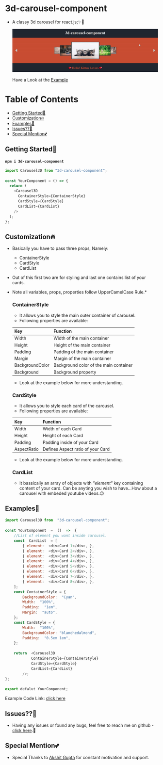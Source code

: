 # 3d-carousel-component

- A classy 3d carousel for react.js;✨💞

  ![Example](./demo/Assets/demoExample.gif)
  
  Have a Look at the [Example](https://rahulmodi1310.github.io/3d-carousel-component/)

# Table of Contents

- [Getting Started🚀](#getting-started)
- [Customization🔥](#customization)
- [Examples👾](#examples)
- [Issues??🐛](#issues)
- [Special Mention💕](#special-mention)

## Getting Started🚀

**`npm i 3d-carousel-component`**

```javascript
import Carousel3D from "3d-carousel-component";

const YourComponent = () => {
  return (
    <Carousel3D
      ContainerStyle={ContainerStyle}
      CardStyle={CardStyle}
      CardList={CardList}
    />
  );
};
```

## Customization🔥

- Basically you have to pass three props, Namely:
  - ContainerStyle
  - CardStyle
  - CardList
- Out of this first two are for styling and last one contains list of your cards.
- Note all variables, props, properties follow UpperCamelCase Rule.\*

  ### ContainerStyle

  - It allows you to style the main outer container of carousel.
  - Following properties are available:

  | Key             | Function                               |
  | :-------------- | :------------------------------------- |
  | Width           | Width of the main container            |
  | Height          | Height of the main container           |
  | Padding         | Padding of the main container          |
  | Margin          | Margin of the main container           |
  | BackgroundColor | Background color of the main container |
  | Background      | Background property                    |

  - Look at the example below for more understanding.

  ### CardStyle

  - It allows you to style each card of the carousel.
  - Following properties are available:

  | Key         | Function                          |
  | :---------- | :-------------------------------- |
  | Width       | Width of each Card                |
  | Height      | Height of each Card               |
  | Padding     | Padding inside of your Card       |
  | AspectRatio | Defines Aspect ratio of your Card |

  - Look at the example below for more understanding.

  ### CardList

  - It bassically an array of objects with _"element"_ key containing content of your card.
    Can be anyting you wish to have...How about a carousel with embeded youtube videos.😉 

## Examples👾

```javascript
import Carousel3D from  "3d-carousel-component";

const YourComponent  =  ()  =>  {
	//List of element you want inside carousel.
	const  CardList  = [
		{ element:  <div>Card 1</div>, },
		{ element:  <div>Card 2</div>, },
		{ element:  <div>Card 3</div>, },
		{ element:  <div>Card 4</div>, },
		{ element:  <div>Card 5</div>, },
		{ element:  <div>Card 6</div>, },
		{ element:  <div>Card 7</div>, },
		{ element:  <div>Card 8</div>, },
	];
	const ContainerStyle = {
		BackgroundColor:  "Cyan",
		Width:  "100%",
		Padding:  "1em",
		Margin:  "auto",
	};
	const CardStyle = {
		Width:  "100%",
		BackgroundColor: "blanchedalmond",
		Padding:  "0.5em 1em",
	};

	return  <Carousel3D
			ContainerStyle={ContainerStyle}
			CardStyle={CardStyle}
			CardList={CardList}
		/>;
};

export defalut YourComponent;
```

Example Code Link: [click here](https://codesandbox.io/s/3d-carousel-component-srwf5v)

## Issues??🐛

- Having any issues or found any bugs, feel free to reach me on github - [click here](https://github.com/RahulModi1310/3d-carousel-component/issues).📧

## Special Mention💕

- Special Thanks to [Akshit Gupta](https://github.com/AkshitGuptaIITR) for constant motivation and support.
